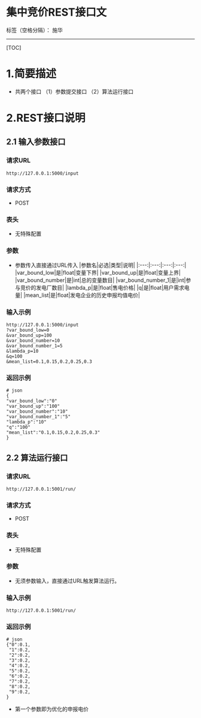 # 集中竞价REST接口文

标签（空格分隔）： 施华

---

[TOC]
# **1.简要描述**
+ 共两个接口
（1）参数提交接口
（2）算法运行接口

# **2.REST接口说明**
## **2.1 输入参数接口**
### **请求URL**
```
http://127.0.0.1:5000/input
```

### **请求方式**
+ POST

### 表头
+ 无特殊配置

### 参数
+ 参数传入直接通过URL传入
|参数名|必选|类型|说明|
|:---:|:---:|:---:|:---:|
|var_bound_low|是|float|变量下界|
|var_bound_up|是|float|变量上界|
|var_bound_number|是|int|总的变量数目|
|var_bound_number_1|是|int|参与竞价的发电厂数目|
|lambda_p|是|float|售电价格|
|q|是|float|用户需求电量|
|mean_list|是|float|发电企业的历史申报均值电价|

### **输入示例**
```
http://127.0.0.1:5000/input
?var_bound_low=0
&var_bound_up=100
&var_bound_number=10
&var_bound_number_1=5
&lambda_p=10
&q=100
&mean_list=0.1,0.15,0.2,0.25,0.3
```

### **返回示例**
```
# json
{
"var_bound_low":"0"
"var_bound_up":"100"
"var_bound_number":"10"
"var_bound_number_1":"5"
"lambda_p":"10"
"q":"100"
"mean_list":"0.1,0.15,0.2,0.25,0.3"
}
```

## **2.2 算法运行接口**
### **请求URL**
```
http://127.0.0.1:5001/run/
```

### **请求方式**
+ POST

### 表头
+ 无特殊配置

### 参数
+ 无须参数输入，直接通过URL触发算法运行。

### **输入示例**
```
http://127.0.0.1:5001/run/
```

### **返回示例**
```
# json
{"0":0.1,
 "1":0.2,
 "2":0.2,
 "3":0.2,
 "4":0.2,
 "5":0.2,
 "6":0.2,
 "7":0.2,
 "8":0.2,
 "9":0.2,
}
```
+ 第一个参数即为优化的申报电价


